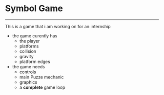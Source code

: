 # Symbol Game
*********
This is a game that i am working on for an internship

- the game curently has
	+ the player
	* platforms
	* collision
	* gravity
	* platform edges 
- the game needs
	+ controls
	* main Puzze mechanic
	* graphics
	* a **complete** game loop
